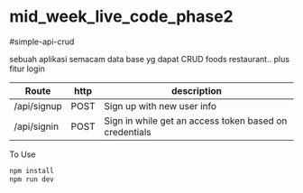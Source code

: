 # mid_week_live_code_phase2

#simple-api-crud

sebuah aplikasi semacam data base yg dapat CRUD foods restaurant..
plus fitur login

|Route|http|description|
|-----|----|-----------|
/api/signup|POST|Sign up with new user info
/api/signin|POST|Sign in while get an access token based on credentials

To Use
```javascript
npm install
npm run dev
```
